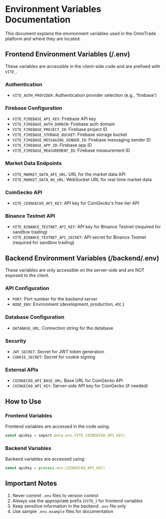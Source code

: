 # Environment Variables Documentation

This document explains the environment variables used in the OmniTrade platform and where they are located.

## Frontend Environment Variables (/.env)

These variables are accessible in the client-side code and are prefixed with `VITE_`.

### Authentication

- `VITE_AUTH_PROVIDER`: Authentication provider selection (e.g., 'firebase')

### Firebase Configuration

- `VITE_FIREBASE_API_KEY`: Firebase API key
- `VITE_FIREBASE_AUTH_DOMAIN`: Firebase auth domain
- `VITE_FIREBASE_PROJECT_ID`: Firebase project ID
- `VITE_FIREBASE_STORAGE_BUCKET`: Firebase storage bucket
- `VITE_FIREBASE_MESSAGING_SENDER_ID`: Firebase messaging sender ID
- `VITE_FIREBASE_APP_ID`: Firebase app ID
- `VITE_FIREBASE_MEASUREMENT_ID`: Firebase measurement ID

### Market Data Endpoints

- `VITE_MARKET_DATA_API_URL`: URL for the market data API
- `VITE_MARKET_DATA_WS_URL`: WebSocket URL for real-time market data

### CoinGecko API

- `VITE_COINGECKO_API_KEY`: API key for CoinGecko's free tier API

### Binance Testnet API

- `VITE_BINANCE_TESTNET_API_KEY`: API key for Binance Testnet (required for sandbox trading)
- `VITE_BINANCE_TESTNET_API_SECRET`: API secret for Binance Testnet (required for sandbox trading)

## Backend Environment Variables (/backend/.env)

These variables are only accessible on the server-side and are NOT exposed to the client.

### API Configuration

- `PORT`: Port number for the backend server
- `NODE_ENV`: Environment (development, production, etc.)

### Database Configuration

- `DATABASE_URL`: Connection string for the database

### Security

- `JWT_SECRET`: Secret for JWT token generation
- `COOKIE_SECRET`: Secret for cookie signing

### External APIs

- `COINGECKO_API_BASE_URL`: Base URL for CoinGecko API
- `COINGECKO_API_KEY`: Server-side API key for CoinGecko (if needed)

## How to Use

### Frontend Variables

Frontend variables are accessed in the code using:

```typescript
const apiKey = import.meta.env.VITE_COINGECKO_API_KEY;
```

### Backend Variables

Backend variables are accessed using:

```javascript
const apiKey = process.env.COINGECKO_API_KEY;
```

## Important Notes

1. Never commit `.env` files to version control
2. Always use the appropriate prefix (`VITE_`) for frontend variables
3. Keep sensitive information in the backend `.env` file only
4. Use sample `.env.example` files for documentation
